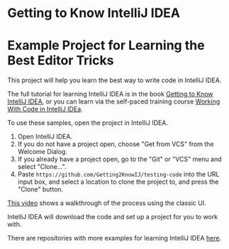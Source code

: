 # Getting to Know IntelliJ IDEA
# Example Project for Learning the Best Editor Tricks

This project will help you learn the best way to write code in IntelliJ IDEA.

The full tutorial for learning IntelliJ IDEA is in the book [Getting to Know IntelliJ IDEA](https://www.amazon.com/Getting-Know-IntelliJ-IDEA-Professional/dp/B0CRGX26QK/), or you can learn via the self-paced training course [Working With Code in IntelliJ IDEa](https://leanpub.com/c/workingwithcodeinintellijidea).

To use these samples, open the project in IntelliJ IDEA.

1. Open IntelliJ IDEA.
2. If you do not have a project open, choose "Get from VCS" from the Welcome Dialog.
4. If you already have a project open, go to the "Git" or "VCS" menu and select "Clone...".
3. Paste `https://github.com/Getting2KnowIJ/testing-code` into the URL input box, and select a location to clone the project to, and press the "Clone" button.

[This video](https://youtu.be/aBVOAnygcZw) shows a walkthrough of the process using the classic UI.

IntelliJ IDEA will download the code and set up a project for you to work with. 

There are repositories with more examples for learning IntelliJ IDEA [here](https://github.com/getting2KnowIJ/).
